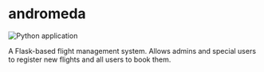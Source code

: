 # andromeda
![Python application](https://github.com/elhusseiniali/andromeda/workflows/Python%20application/badge.svg)


A Flask-based flight management system. Allows admins and special users to register new flights and all users to book them.
